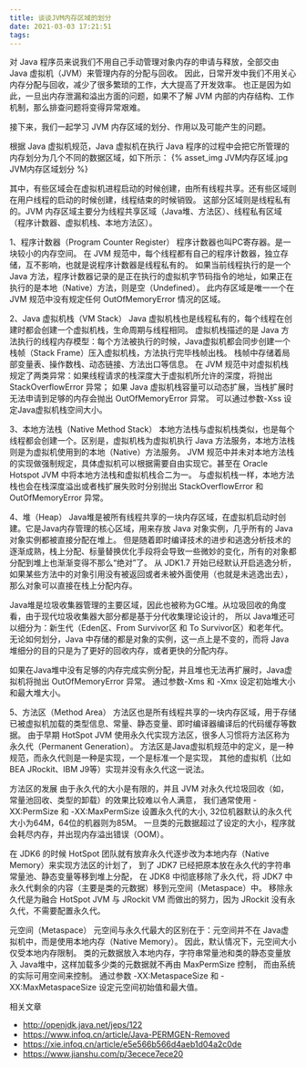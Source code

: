 ```yaml
---
title: 谈谈JVM内存区域的划分
date: 2021-03-03 17:21:51
tags:
---
```

对 Java 程序员来说我们不用自己手动管理对象内存的申请与释放，全部交由 Java 虚拟机（JVM）来管理内存的分配与回收。
因此，日常开发中我们不用关心内存分配与回收，减少了很多繁琐的工作，大大提高了开发效率。
也正是因为如此，一旦出内存泄漏和溢出方面的问题，如果不了解 JVM 内部的内存结构、工作机制，那么排查问题将变得异常艰难。

接下来，我们一起学习 JVM 内存区域的划分、作用以及可能产生的问题。

根据 Java 虚拟机规范，Java 虚拟机在执行 Java 程序的过程中会把它所管理的内存划分为几个不同的数据区域，如下所示：
{% asset_img JVM内存区域.jpg JVM内存区域划分 %}


其中，有些区域会在虚拟机进程启动的时候创建，由所有线程共享。还有些区域则在用户线程的启动的时候创建，线程结束的时候销毁。
这部分区域则是线程私有的。JVM 内存区域主要分为线程共享区域（Java堆、方法区）、线程私有区域（程序计数器、虚拟机栈、本地方法区）。



1、程序计数器（Program Counter Register）
程序计数器也叫PC寄存器。是一块较小的内存空间。
在 JVM 规范中，每个线程都有自己的程序计数器，独立存储，互不影响，也就是说程序计数器是线程私有的。
如果当前线程执行的是一个 Java 方法，程序计数器记录的是正在执行的虚拟机字节码指令的地址，如果正在执行的是本地（Native）方法，则是空（Undefined）。
此内存区域是唯一一个在 JVM 规范中没有规定任何 OutOfMemoryError 情况的区域。

2、Java 虚拟机栈（VM Stack）
Java 虚拟机栈也是线程私有的，每个线程在创建时都会创建一个虚拟机栈，生命周期与线程相同。
虚拟机栈描述的是 Java 方法执行的线程内存模型：每个方法被执行的时候，Java虚拟机都会同步创建一个栈帧（Stack Frame）压入虚拟机栈，方法执行完毕栈帧出栈。
栈帧中存储着局部变量表、操作数栈、动态链接、方法出口等信息。
在 JVM 规范中对虚拟机栈规定了两类异常：如果线程请求的栈深度大于虚拟机所允许的深度，将抛出 StackOverflowError 异常；
如果 Java 虚拟机栈容量可以动态扩展，当栈扩展时无法申请到足够的内存会抛出 OutOfMemoryError 异常。
可以通过参数-Xss 设定Java虚拟机栈空间大小。

3、本地方法栈（Native Method Stack）
本地方法栈与虚拟机栈类似，也是每个线程都会创建一个。区别是，虚拟机栈为虚拟机执行 Java 方法服务，本地方法栈则是为虚拟机使用到的本地（Native）方法服务。
JVM 规范中并未对本地方法栈的实现做强制规定，具体虚拟机可以根据需要自由实现它。甚至在 Oracle Hotspot JVM 中将本地方法栈和虚拟机栈合二为一。
与虚拟机栈一样，本地方法栈也会在栈深度溢出或者栈扩展失败时分别抛出 StackOverflowError 和 OutOfMemoryError 异常。

4、堆（Heap）
Java堆是被所有线程共享的一块内存区域，在虚拟机启动时创建。它是Java内存管理的核心区域，用来存放 Java 对象实例，几乎所有的 Java 对象实例都被直接分配在堆上。
但是随着即时编译技术的进步和逃逸分析技术的逐渐成熟，栈上分配、标量替换优化手段将会导致一些微妙的变化，所有的对象都分配到堆上也渐渐变得不那么“绝对”了。
从 JDK1.7 开始已经默认开启逃逸分析，如果某些方法中的对象引用没有被返回或者未被外面使用（也就是未逃逸出去），那么对象可以直接在栈上分配内存。

Java堆是垃圾收集器管理的主要区域，因此也被称为GC堆。从垃圾回收的角度看，由于现代垃圾收集器大部分都是基于分代收集理论设计的，
所以 Java堆还可以细分为：新生代（Eden区、From Survivor区 和 To Survivor区）和老年代。
无论如何划分，Java 中存储的都是对象的实例，这一点上是不变的，而将 Java堆细分的目的只是为了更好的回收内存，或者更快的分配内存。

如果在Java堆中没有足够的内存完成实例分配，并且堆也无法再扩展时，Java虚拟机将抛出 OutOfMemoryError 异常。
通过参数-Xms 和 -Xmx 设定初始堆大小和最大堆大小。

5、方法区（Method Area）
方法区也是所有线程共享的一块内存区域，用于存储已被虚拟机加载的类型信息、常量、静态变量、即时编译器编译后的代码缓存等数据。
由于早期 HotSpot JVM 使用永久代实现方法区，很多人习惯将方法区称为永久代（Permanent Generation）。
方法区是Java虚拟机规范中的定义，是一种规范，而永久代则是一种是实现，一个是标准一个是实现，
其他的虚拟机（比如 BEA JRockit、IBM J9等）实现并没有永久代这一说法。

方法区的发展
由于永久代的大小是有限的，并且 JVM 对永久代垃圾回收（如，常量池回收、类型的卸载）的效果比较难以令人满意，
我们通常使用 -XX:PermSize 和 -XX:MaxPermSize 设置永久代的大小, 32位机器默认的永久代大小为64M，64位的机器则为85M。
一旦类的元数据超过了设定的大小，程序就会耗尽内存，并出现内存溢出错误（OOM）。

在 JDK6 的时候 HotSpot 团队就有放弃永久代逐步改为本地内存（Native Memory）来实现方法区的计划了，
到了 JDK7 已经把原本放在永久代的字符串常量池、静态变量等移到堆上分配，
在 JDK8 中彻底移除了永久代，将 JDK7 中永久代剩余的内容（主要是类的元数据）移到元空间（Metaspace）中。
移除永久代是为融合 HotSpot JVM 与 JRockit VM 而做出的努力，因为 JRockit 没有永久代，不需要配置永久代。

元空间（Metaspace）
元空间与永久代最大的区别在于：元空间并不在 Java虚拟机中，而是使用本地内存（Native Memory）。
因此，默认情况下，元空间大小仅受本地内存限制。
类的元数据放入本地内存，字符串常量池和类的静态变量放入 Java堆中，这样加载多少类的元数据就不再由 MaxPermSize 控制，
而由系统的实际可用空间来控制。
通过参数 -XX:MetaspaceSize 和 -XX:MaxMetaspaceSize 设定元空间初始值和最大值。


相关文章
- http://openjdk.java.net/jeps/122
- https://www.infoq.cn/article/Java-PERMGEN-Removed
- https://xie.infoq.cn/article/e5e566b566d4aeb1d04a2c0de
- https://www.jianshu.com/p/3ecece7ece20





















